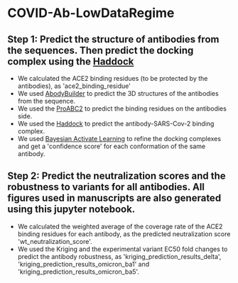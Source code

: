 # COVID-Ab-LowDataRegime

## Step 1: Predict the structure of antibodies from the sequences. Then predict the docking complex using the [Haddock](https://www.bonvinlab.org/software/haddock2.4/manual/)
 - We calculated the ACE2 binding residues (to be protected by the antibodies), as 'ace2_binding_residue'
 - We used [AbodyBuilder](https://opig.stats.ox.ac.uk/webapps/sabdab-sabpred/sabpred/abodybuilder/) to predict the 3D structures of the antibodies from the sequence.
 - We used the [ProABC2](https://wenmr.science.uu.nl/proabc2/) to predict the binding residues on the antibodies side.
 - We used the [Haddock](https://www.bonvinlab.org/software/haddock2.4/manual/) to predict the antibody-SARS-Cov-2 binding complex.
 - We used [Bayesian Activate Learning](https://pubmed.ncbi.nlm.nih.gov/32558561/) to refine the docking complexes and get a 'confidence score' for each conformation of the same antibody.

## Step 2: Predict the neutralization scores and the robustness to variants for all antibodies. All figures used in manuscripts are also generated using this jupyter notebook.
 - We calculated the weighted average of the coverage rate of the ACE2 binding residues for each antibody, as the predicted neutralization score 'wt_neutralization_score'.
 - We used the Kriging and the experimental variant EC50 fold changes to predict the antibody robustness, as 'kriging_prediction_results_delta', 'kriging_prediction_results_omicron_ba1' and 'kriging_prediction_results_omicron_ba5'.
